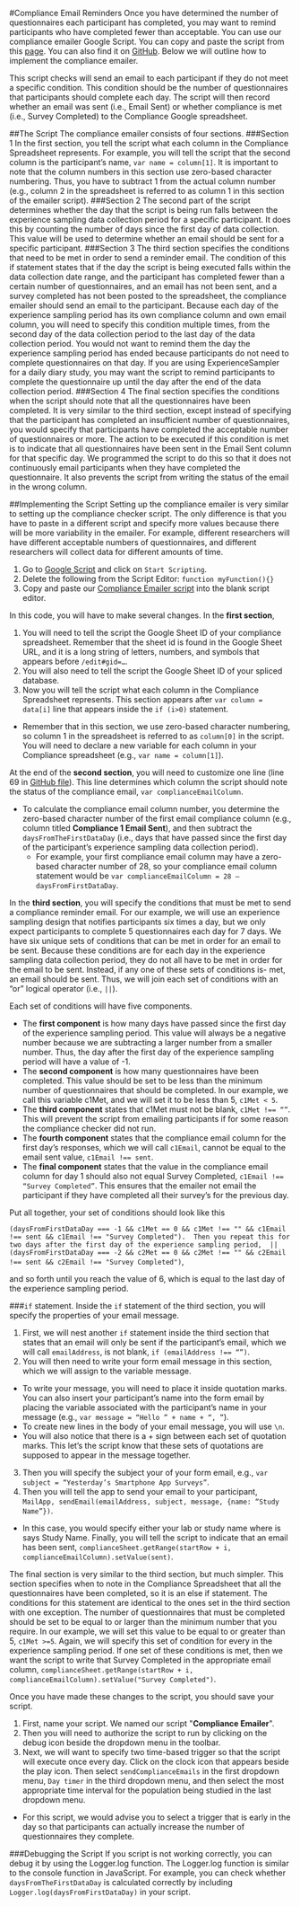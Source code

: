 #Compliance Email Reminders
Once you have determined the number of questionnaires each participant has completed, you may want to remind participants who have 
completed fewer than acceptable. You can use our compliance emailer Google Script. You can copy and paste the script from this [page](https://script.google.com/d/1L2rEefLaftrDnZRVMosO7cuW5dAiAbmLzuDOcjHD9iOpgAGVCugLI_A3/edit?usp=sharing). You can also find it on [GitHub](https://github.com/sabrinathai/ExperienceSampler/blob/master/Google-Script-Participant-Compliance/Google%20Script%20Compliance%20Emailer.js). Below we will outline 
how to implement the compliance emailer. 

This script checks will send an email to each participant if they do not meet a specific 
condition. This condition should be the number of questionnaires that participants should complete each day. The script will then 
record whether an email was sent (i.e., Email Sent) or whether compliance is met (i.e., Survey Completed) to the Compliance Google 
spreadsheet. 

##The Script
The compliance emailer consists of four sections. 
###Section 1
In the first section, you tell the script what each column in the Compliance 
Spreadsheet represents. For example, you will tell the script that the second column is the participant’s name, `var name = column[1]`. 
It is important to note that the column numbers in this section use zero-based character numbering. Thus, you have to subtract 1 
from the actual column number (e.g., column 2 in the spreadsheet is referred to as column 1 in this section of the emailer script). 
###Section 2
The second part of the script determines whether the day that the script is being run falls between the experience sampling data 
collection period for a specific participant. It does this by counting the number of days since the first day of data collection. 
This value will be used to determine whether an email should be sent for a specific participant. 
###Section 3
The third section specifies the conditions that need to be met in order to send a reminder email. The condition of this if statement 
states that if the day the script is being executed falls within the data collection date range, and the participant has completed 
fewer than a certain number of questionnaires, and an email has not been sent, and a survey completed has not been posted to the 
spreadsheet, the compliance emailer should send an email to the participant. Because each day of the experience sampling period has 
its own compliance column and own email column, you will need to specify this condition multiple times, from the second day of the 
data collection period to the last day of the data collection period. You would not want to remind them the day the experience 
sampling period has ended because participants do not need to complete questionnaires on that day. If you are using ExperienceSampler 
for a daily diary study, you may want the script to remind participants to complete the questionnaire up until the day after the end 
of the data collection period. 
###Section 4
The final section specifies the conditions when the script should note that all the questionnaires have been completed. It is very 
similar to the third section, except instead of specifying that the participant has completed an insufficient number of questionnaires, 
you would specify that participants have completed the acceptable number of questionnaires or more. The action to be executed if this 
condition is met is to indicate that all questionnaires have been sent in the Email Sent column for that specific day. We programmed 
the script to do this so that it does not continuously email participants when they have completed the questionnaire. It also prevents 
the script from writing the status of the email in the wrong column.  

##Implementing the Script
Setting up the compliance emailer is very similar to setting up the compliance checker script. The only difference is that you have 
to paste in a different script and specify more values because there will be more variability in the emailer. For example, different 
researchers will have different acceptable numbers of questionnaires, and different researchers will collect data for different amounts 
of time. 

1. Go to [Google Script](https://www.google.com/script/start/) and click on `Start Scripting`. 
2. Delete the following from the Script Editor: `function myFunction(){}`
2. Copy and paste our [Compliance Emailer script](https://github.com/sabrinathai/ExperienceSampler/blob/master/Google-Script-Participant-Compliance/Google%20Script%20Compliance%20Emailer.js) into the blank script editor. 

In this code, you will have to make several changes. 
In the **first section**,
1. You will need to tell the script the Google Sheet ID of your compliance spreadsheet. Remember that the sheet id is found in the Google Sheet URL, and it is a long string of letters, numbers, and symbols that appears before `/edit#gid=…`. 
2. You will also need to tell the script the Google Sheet ID of your spliced database. 
3. Now you will tell the script what each column in the Compliance Spreadsheet represents. This section appears after `var column = data[i]` line that appears inside the `if (i>0)` statement. 
  * Remember that in this section, we use zero-based character numbering, so column 1 in the spreadsheet is referred to as `column[0]` in the script. You will need to declare a new variable for each column in your Compliance spreadsheet (e.g., `var name = column[1]`). 

At the end of the **second section**, you will need to customize one line (line 69 in [GitHub file](https://github.com/sabrinathai/ExperienceSampler/blob/master/Google-Script-Participant-Compliance/Google%20Script%20Compliance%20Emailer.js)). This line determines which column the script should note the 
status of the compliance email, `var complianceEmailColumn`. 
  * To calculate the compliance email column number, you determine the zero-based 
character number of the first email compliance column (e.g., column titled **Compliance 1 Email Sent**), and then subtract the 
`daysFromTheFirstDataDay` (i.e., days that have passed since the first day of the participant’s experience sampling data collection period). 
    * For example, your first compliance email column may have a zero-based character number of 28, so your compliance email column statement would be `var complianceEmailColumn = 28 – daysFromFirstDataDay`. 

In the **third section**, you will specify the conditions that must be met to send a compliance reminder email. For our example, we 
will use an experience sampling design that notifies participants six times a day, but we only expect participants to complete 
5 questionnaires each day for 7 days. We have six unique sets of conditions that can be met in order for an email to be sent. 
Because these conditions are for each day in the experience sampling data collection period, they do not all have to be met in 
order for the email to be sent. Instead, if any one of these sets of conditions is- met, an email should be sent. Thus, we will 
join each set of conditions with an “or” logical operator (i.e., `||`).  

Each set of conditions will have five components. 
  * The **first component** is how many days have passed since the first day of the experience sampling period. This value will always be a negative number because we are subtracting a larger number from a smaller number. Thus, the day after the first day of the experience sampling period will have a value of -1. 
  * The **second component** is how many questionnaires have been completed. This value should be set to be less than the minimum number of questionnaires that should be completed. In our example, we call this variable c1Met, and we will set it to be less than 5, `c1Met < 5`. 
  * The **third component** states that c1Met must not be blank, `c1Met !== “”`. This will prevent the script from emailing participants if for some reason the compliance checker did not run. 
  * The **fourth component** states that the compliance email column for the first day’s responses, which we will call `c1Email`, cannot be equal to the email sent value, `c1Email !== sent`. 
  * The **final component** states that the value in the compliance email column for day 1 should also not equal Survey Completed, `c1Email !== “Survey Completed”`. This ensures that the emailer not email the participant if they have completed all their survey’s for the previous day. 

Put all together, your set of conditions should look like this

`(daysFromFirstDataDay === -1 && c1Met == 0 && c1Met !== "" && c1Email !== sent && c1Email !== "Survey Completed"). 
Then you repeat this for two days after the first day of the experience sampling period, 
|| (daysFromFirstDataDay === -2 && c2Met == 0 && c2Met !== "" && c2Email !== sent && c2Email !== "Survey Completed")`, 

and so forth until you reach the value of 6, which is equal to the last day of the experience sampling period. 

###`if` statement. 
Inside the `if` statement of the third section, you will specify the properties of your email message. 

1. First, we will nest another `if` statement inside the third section that states that an email will only be sent if the participant’s email, which we will call `emailAddress`, is not blank, `if (emailAddress !== “”)`.
2. You will then need to write your form email message in this section, which we will assign to the variable message. 
  * To write your message, you will need to place it inside quotation marks. You can also insert  your participant’s name into the form email by placing the variable associated with the participant’s name in your message (e.g., `var message = “Hello ” + name + “, ”`). 
  * To create new lines in the body of your email message, you will use `\n`. 
  * You will also notice that there is a + sign between each set of quotation marks. This let’s the script know that these sets of quotations are supposed to appear in the message together. 
3. Then you will specify the subject your of your form email, e.g., `var subject = “Yesterday’s Smartphone App Surveys”`. 
4. Then you will tell the app to send your email to your participant, `MailApp, sendEmail(emailAddress, subject, message, {name: “Study Name”})`. 
  * In this case, you would specify either your lab or study name where is says Study Name. Finally, you will tell the script to indicate that an email has been sent, `complianceSheet.getRange(startRow + i, complianceEmailColumn).setValue(sent)`.

The final section is very similar to the third section, but much simpler. This section specifies when to note in the Compliance 
Spreadsheet that all the questionnaires have been completed, so it is an else if statement. The conditions for this statement 
are identical to the ones set in the third section with one exception. The number of questionnaires that must be completed should 
be set to be equal to or larger than the minimum number that you require. In our example, we will set this value to be equal to or 
greater than 5, `c1Met >=5`. Again, we will specify this set of condition for every in the experience sampling period. If one set 
of these conditions is met, then we want the script to write that Survey Completed in the appropriate email column, 
`complianceSheet.getRange(startRow + i, complianceEmailColumn).setValue("Survey Completed")`. 

Once you have made these changes to the script, you should save your script. 

1. First, name your script. We named our script "**Compliance Emailer**". 
2. Then you will need to authorize the script to run by clicking on the debug icon beside the dropdown menu in the toolbar. 
3. Next, we will want to specify two time-based trigger so that the script will execute once every day. Click on the clock icon that appears beside the play icon. Then select `sendComplianceEmails` in the first dropdown menu, `Day timer` in the third dropdown menu, and then select the most appropriate time interval for the population being studied in the last dropdown menu. 
  * For this script, we would advise you to select a trigger that is early in the day so that participants can actually increase the number of questionnaires they complete. 

###Debugging the Script
If you script is not working correctly, you can debug it by using the Logger.log function. The Logger.log function is similar to the 
console function in JavaScript. For example, you can check whether `daysFromTheFirstDataDay` is calculated correctly by including 
`Logger.log(daysFromFirstDataDay)` in your script. 

